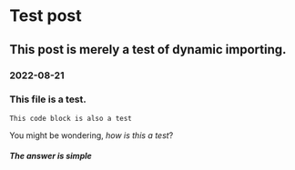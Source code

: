 # Test post
## This post is merely a test of dynamic importing.
### 2022-08-21

### This file is a test.

`This code block is also a test`

You might be wondering, *how is this a test*?

##### The answer is simple
